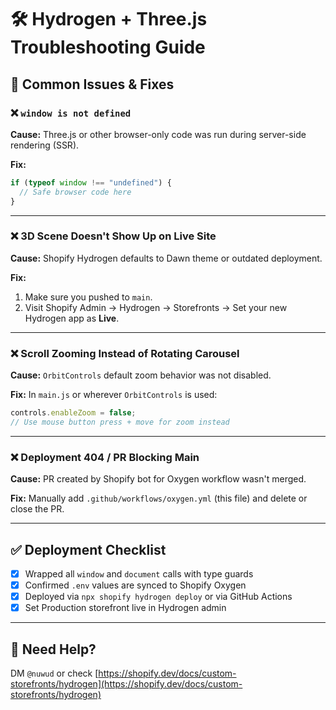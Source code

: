 # 🛠️ Hydrogen + Three.js Troubleshooting Guide

## 🧩 Common Issues & Fixes

### ❌ `window is not defined`
**Cause:** Three.js or other browser-only code was run during server-side rendering (SSR).

**Fix:**
```js
if (typeof window !== "undefined") {
  // Safe browser code here
}
```

---

### ❌ 3D Scene Doesn't Show Up on Live Site
**Cause:** Shopify Hydrogen defaults to Dawn theme or outdated deployment.

**Fix:**
1. Make sure you pushed to `main`.
2. Visit Shopify Admin → Hydrogen → Storefronts → Set your new Hydrogen app as **Live**.

---

### ❌ Scroll Zooming Instead of Rotating Carousel
**Cause:** `OrbitControls` default zoom behavior was not disabled.

**Fix:** In `main.js` or wherever `OrbitControls` is used:
```js
controls.enableZoom = false;
// Use mouse button press + move for zoom instead
```

---

### ❌ Deployment 404 / PR Blocking Main
**Cause:** PR created by Shopify bot for Oxygen workflow wasn't merged.

**Fix:** Manually add `.github/workflows/oxygen.yml` (this file) and delete or close the PR.

---

## ✅ Deployment Checklist

- [x] Wrapped all `window` and `document` calls with type guards
- [x] Confirmed `.env` values are synced to Shopify Oxygen
- [x] Deployed via `npx shopify hydrogen deploy` or via GitHub Actions
- [x] Set Production storefront live in Hydrogen admin

---

## 📡 Need Help?
DM `@nuwud` or check [https://shopify.dev/docs/custom-storefronts/hydrogen](https://shopify.dev/docs/custom-storefronts/hydrogen)